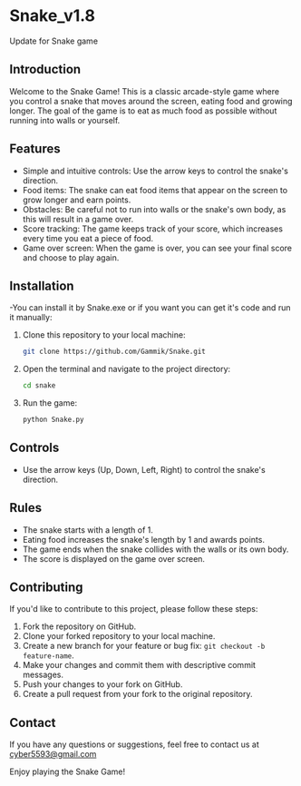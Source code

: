 # Snake_v1.8
Update for Snake game
## Introduction

Welcome to the Snake Game! This is a classic arcade-style game where you control a snake that moves around the screen, eating food and growing longer. The goal of the game is to eat as much food as possible without running into walls or yourself.

## Features

- Simple and intuitive controls: Use the arrow keys to control the snake's direction.
- Food items: The snake can eat food items that appear on the screen to grow longer and earn points.
- Obstacles: Be careful not to run into walls or the snake's own body, as this will result in a game over.
- Score tracking: The game keeps track of your score, which increases every time you eat a piece of food.
- Game over screen: When the game is over, you can see your final score and choose to play again.

## Installation

-You can install it by Snake.exe or if you want you can get it's code and run it manually:

1. Clone this repository to your local machine:

   ```bash
   git clone https://github.com/Gammik/Snake.git
   ```

2. Open the terminal and navigate to the project directory:

   ```bash
   cd snake
   ```

3. Run the game:

   ```bash
   python Snake.py
   ```

## Controls

- Use the arrow keys (Up, Down, Left, Right) to control the snake's direction.

## Rules

- The snake starts with a length of 1.
- Eating food increases the snake's length by 1 and awards points.
- The game ends when the snake collides with the walls or its own body.
- The score is displayed on the game over screen.

## Contributing

If you'd like to contribute to this project, please follow these steps:

1. Fork the repository on GitHub.
2. Clone your forked repository to your local machine.
3. Create a new branch for your feature or bug fix: `git checkout -b feature-name`.
4. Make your changes and commit them with descriptive commit messages.
5. Push your changes to your fork on GitHub.
6. Create a pull request from your fork to the original repository.

## Contact

If you have any questions or suggestions, feel free to contact us at cyber5593@gmail.com

Enjoy playing the Snake Game!
